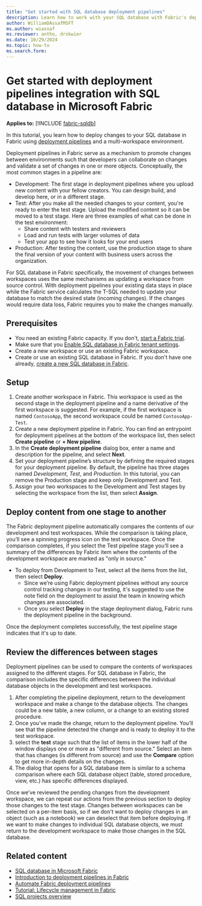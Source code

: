 ```yaml
---
title: "Get started with SQL database deployment pipelines"
description: Learn how to work with your SQL database with Fabric's deployment pipelines.
author: WilliamDAssafMSFT
ms.author: wiassaf
ms.reviewer: antho, drskwier
ms.date: 10/29/2024
ms.topic: how-to
ms.search.form:
---
```

# Get started with deployment pipelines integration with SQL database in Microsoft Fabric

**Applies to:** [!INCLUDE [fabric-sqldb](../includes/applies-to-version/fabric-sqldb.md)]

In this tutorial, you learn how to deploy changes to your SQL database in Fabric using [deployment pipelines](../../cicd/deployment-pipelines/intro-to-deployment-pipelines.md) and a multi-workspace environment.

Deployment pipelines in Fabric serve as a mechanism to promote changes between environments such that developers can collaborate on changes and validate a set of changes in one or more objects. Conceptually, the most common stages in a pipeline are:

- Development: The first stage in deployment pipelines where you upload new content with your fellow creators. You can design build, and develop here, or in a different stage.
- Test: After you make all the needed changes to your content, you're ready to enter the test stage. Upload the modified content so it can be moved to a test stage. Here are three examples of what can be done in the test environment:
  - Share content with testers and reviewers
  - Load and run tests with larger volumes of data
  - Test your app to see how it looks for your end users
- Production: After testing the content, use the production stage to share the final version of your content with business users across the organization.

For SQL database in Fabric specifically, the movement of changes between workspaces uses the same mechanisms as updating a workspace from source control. With deployment pipelines your existing data stays in place while the Fabric service calculates the T-SQL needed to update your database to match the desired state (incoming changes). If the changes would require data loss, Fabric requires you to make the changes manually.

## Prerequisites

- You need an existing Fabric capacity. If you don't, [start a Fabric trial](../../get-started/fabric-trial.md).
- Make sure that you [Enable SQL database in Fabric tenant settings](enable.md).
- Create a new workspace or use an existing Fabric workspace.
- Create or use an existing SQL database in Fabric. If you don't have one already, [create a new SQL database in Fabric](create.md).

## Setup

1. Create another workspace in Fabric. This workspace is used as the second stage in the deployment pipeline and a name derivative of the first workspace is suggested. For example, if the first workspace is named `ContosoApp`, the second workspace could be named `ContosoApp-Test`.
1. Create a new deployment pipeline in Fabric. You can find an entrypoint for deployment pipelines at the bottom of the workspace list, then select **Create pipeline** or **+ New pipeline**.
1. In the **Create deployment pipeline** dialog box, enter a name and description for the pipeline, and select **Next**.
1. Set your deployment pipeline’s structure by defining the required stages for your deployment pipeline. By default, the pipeline has three stages named *Development*, *Test*, and *Production*. In this tutorial, you can remove the Production stage and keep only Development and Test.
1. Assign your two workspaces to the Development and Test stages by selecting the workspace from the list, then select **Assign**.

## Deploy content from one stage to another

The Fabric deployment pipeline automatically compares the contents of our development and test workspaces. While the comparison is taking place, you’ll see a spinning progress icon on the test workspace. Once the comparison completes, if you select the Test pipeline stage you’ll see a summary of the differences by Fabric item where the contents of the development workspace are marked as "only in source."

- To deploy from Development to Test, select all the items from the list, then select **Deploy**.
   - Since we’re using Fabric deployment pipelines without any source control tracking changes in our testing, it's suggested to use the note field on the deployment to assist the team in knowing which changes are associated.
   - Once you select **Deploy** in the stage deployment dialog, Fabric runs the deployment pipeline in the background.

Once the deployment completes successfully, the test pipeline stage indicates that it's up to date.

## Review the differences between stages

Deployment pipelines can be used to compare the contents of workspaces assigned to the different stages. For SQL database in Fabric, the comparison includes the specific differences between the individual database objects in the development and test workspaces.

1. After completing the pipeline deployment, return to the development workspace and make a change to the database objects. The changes could be a new table, a new column, or a change to an existing stored procedure. 
1. Once you’ve made the change, return to the deployment pipeline. You’ll see that the pipeline detected the change and is ready to deploy it to the test workspace.
1. select the **test** stage such that the list of items in the lower half of the window displays one or more as "different from source." Select an item that has changes (is different from source) and use the **Compare** option to get more in-depth details on the changes.
1. The dialog that opens for a SQL database item is similar to a schema comparison where each SQL database object (table, stored procedure, view, etc.) has specific differences displayed.

Once we’ve reviewed the pending changes from the development workspace, we can repeat our actions from the previous section to deploy those changes to the test stage. Changes between workspaces can be selected on a per-item basis, so if we don't want to deploy changes in an object (such as a notebook) we can deselect that item before deploying. If we want to make changes to individual SQL database objects, we must return to the development workspace to make those changes in the SQL database.

## Related content

- [SQL database in Microsoft Fabric](overview.md)
- [Introduction to deployment pipelines in Fabric](../../cicd/deployment-pipelines/intro-to-deployment-pipelines.md)
- [Automate Fabric deployment pipelines](../../cicd/deployment-pipelines/pipeline-automation-fabric.md)
- [Tutorial: Lifecycle management in Fabric](../../cicd/cicd-tutorial.md)
- [SQL projects overview](/sql/tools/sql-database-projects/sql-database-projects)